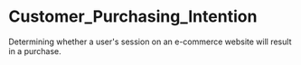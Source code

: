 # Customer_Purchasing_Intention
Determining whether a user's session on an e-commerce website will result in a purchase.
